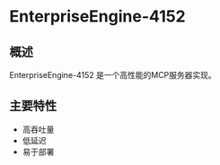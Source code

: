 # EnterpriseEngine-4152

## 概述

EnterpriseEngine-4152 是一个高性能的MCP服务器实现。

## 主要特性

- 高吞吐量
- 低延迟
- 易于部署
